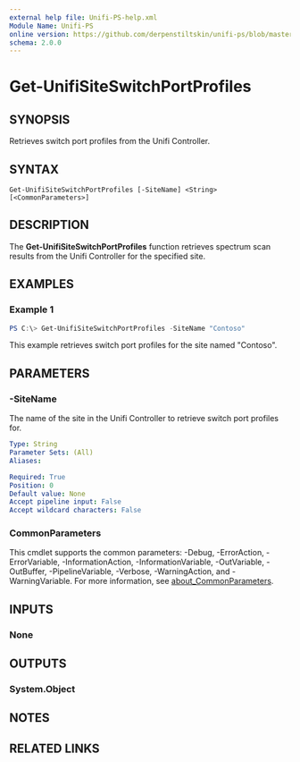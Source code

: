 ```yaml
---
external help file: Unifi-PS-help.xml
Module Name: Unifi-PS
online version: https://github.com/derpenstiltskin/unifi-ps/blob/master/docs/Get-UnifiSiteSwitchPortProfiles.md
schema: 2.0.0
---
```


# Get-UnifiSiteSwitchPortProfiles

## SYNOPSIS
Retrieves switch port profiles from the Unifi Controller.

## SYNTAX

```
Get-UnifiSiteSwitchPortProfiles [-SiteName] <String> [<CommonParameters>]
```

## DESCRIPTION
The **Get-UnifiSiteSwitchPortProfiles** function retrieves spectrum scan results from the Unifi Controller for the specified site.

## EXAMPLES

### Example 1
```powershell
PS C:\> Get-UnifiSiteSwitchPortProfiles -SiteName "Contoso"
```

This example retrieves switch port profiles for the site named "Contoso".

## PARAMETERS

### -SiteName
The name of the site in the Unifi Controller to retrieve switch port profiles for.

```yaml
Type: String
Parameter Sets: (All)
Aliases:

Required: True
Position: 0
Default value: None
Accept pipeline input: False
Accept wildcard characters: False
```

### CommonParameters
This cmdlet supports the common parameters: -Debug, -ErrorAction, -ErrorVariable, -InformationAction, -InformationVariable, -OutVariable, -OutBuffer, -PipelineVariable, -Verbose, -WarningAction, and -WarningVariable. For more information, see [about_CommonParameters](http://go.microsoft.com/fwlink/?LinkID=113216).

## INPUTS

### None
## OUTPUTS

### System.Object
## NOTES

## RELATED LINKS
